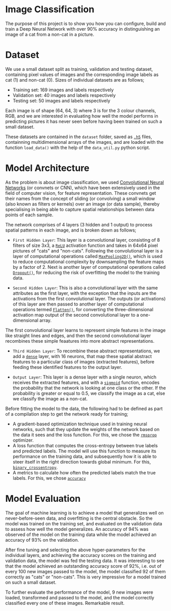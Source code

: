 # Image Classification
The purpose of this project is to show you how you can configure, build and train a Deep Neural Network with over 90% accuracy in distinguishing an image of a cat from a non-cat in a picture. 


# Dataset
We use a small dataset split as training, validation and testing dataset, containing pixel values of images and the corresponding image labels as cat (1) and non-cat (0). Sizes of individual datasets are as follows;
- Training set: 169 images and labels respectively
- Validation set: 40 images and labels respectively
- Testing set: 50 images and labels respectively

Each image is of shape (64, 64, 3) where 3 is for the 3 colour channels, RGB, and we are interested in evaluating how well the model performs in predicting pictures it has never seen before having been trained on such a small dataset.

These datasets are contained in the `dataset` folder, saved as [`.h5`](https://en.wikipedia.org/wiki/Hierarchical_Data_Format) files, containning multidimensional arrays of the images, and are loaded with the  function `load_data()` with the help of the `data_util.py` python script.



# Model Architecture
As the problem is about image classification, we used [Convolutional Neural Networks](https://en.wikipedia.org/wiki/Convolutional_neural_network) (or convnets or CNN), which have been extensively used in the field of computer vision, for feature representation. These convnets get their names from the concept of sliding (or convolving) a small window (also known as filters or kernels) over an image (or data sample), thereby specialising in being able to capture spatial relationships between data points of each sample. 

The network comprises of 4 layers (3 hidden and 1 output) to process spatial patterns in each image, and is broken down as follows;
- `First Hidden Layer`: This layer is a convolutional layer, consisting of 8 filters of size 3x3, a [`ReLU`](https://en.wikipedia.org/wiki/Rectifier_(neural_networks)) activation function and takes in 64x64 pixel pictures of "cats" and "non-cats". Following the convolutional layer is a layer of computational operations called [`MaxPooling2D()`](https://keras.io/api/layers/pooling_layers/max_pooling2d/#maxpooling2d-class), which is used to reduce computational complexity by downsampling the feature maps by a factor of 2. Next is another layer of computational operations called [`Dropout()`](https://www.cs.toronto.edu/~hinton/absps/JMLRdropout.pdf), for reducing the risk of overfitting the model to the training data. 

- `Second Hidden Layer`: This is also a convolutional layer with the same attributes as the first layer, with the exception that the inputs are the activations from the first convolutional layer. The outputs (or activations) of this layer are then passed to another layer of computational operations termed [`Flatten()`](https://stackoverflow.com/questions/43237124/what-is-the-role-of-flatten-in-keras), for converting the three-dimensional activation map output of the second convolutional layer to a one-dimensional array.
 
The first convolutional layer learns to represent simple features in the image like straight lines and edges, and then the second convolutional layer recombines these simple feaatures into more abstract representations.

- `Third Hidden Layer`: To recombine these abstract representations, we add a [`dense`](https://heartbeat.fritz.ai/classification-with-tensorflow-and-dense-neural-networks-8299327a818a) layer, with 16 neurons, that map these spatial abstract features to a particular class of images (extracted features), before feeding these identified features to the output layer.

- `Output Layer`: This layer is a dense layer with a single neuron, which receives the extracted features, and with a [`sigmoid`](https://en.wikipedia.org/wiki/Sigmoid_function) function, encodes the probability that the network is looking at one class or the other. If the probability is greater or equal to 0.5, we classify the image as a cat, else we classify the image as a non-cat.

Before fitting the model to the data, the following had to be defined as part of a compilation step to get the network ready for training;
- A gradient-based optimization technique used in training neural networks, such that they update the weights of the network based on the data it sees and the loss function. For this, we chose the [`rmsprop`](https://en.wikipedia.org/wiki/Stochastic_gradient_descent#RMSProp) optimizer.
- A loss function that computes the cross-entropy between true labels and predicted labels. The model will use this function to measure its performance on the training data, and subsequently how it is able to steer itself in the right direction towards global minimum. For this, [`binary_crossentropy`](https://stackoverflow.com/questions/42081257/why-binary-crossentropy-and-categorical-crossentropy-give-different-performances). 
- A metrics to calculate how often the predicted labels match the true labels. For this, we chose [`accuracy`](https://www.kdnuggets.com/2016/12/best-metric-measure-accuracy-classification-models.html)


# Model Evaluation
The goal of machine learning is to achieve a model that generalizes well on never-before-seen data, and overfitting is the central obstacle. So the model was trained on the training set, and evaluated on the validation data to assess how well the model generalizes. An accuracy of 94% was observed of the model on the training data while the model achieved an accuracy of 93% on the validation.

After fine tuning and selecting the above hyper-parameters for the individual layers, and achieving the accuracy scores on the training and validation data, the model was fed the testing data. It was interesting to see that the model achieved an outstanding accuracy score of 92%, i.e. out of every 100 new images passed to the model, the model classified 92 of them correctly as "cats" or "non-cats". This is very impressive for a model trained on such a small dataset.

To further evaluate the performance of the model, 9 new images were loaded, transformed and passed to the model, and the model correctly classified every one of these images. Remarkable result.
